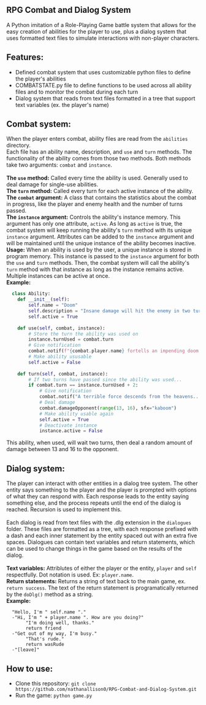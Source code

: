 ## RPG Combat and Dialog System

A Python imitation of a Role-Playing Game battle system that allows for the easy creation of abilities for the player to use, 
plus a dialog system that uses formatted text files to simulate interactions with non-player characters.

## Features:
 - Defined combat system that uses customizable python files to define the player's abilities
 - COMBATSTATE.py file to define functions to be used across all ability files and to monitor the combat during each turn
 - Dialog system that reads from text files formatted in a tree that support text variables (ex. the player's name)

## Combat system:
When the player enters combat, ability files are read from the `abilities` directory. \
Each file has an ability name, description, and `use` and `turn` methods. The functionality of the ability comes from those two methods. Both
methods take two arguments: `combat` and `instance`. \
\
**The `use` method:**
Called every time the ability is used. Generally used to deal damage for single-use abilities. \
**The `turn` method:**
Called every turn for each active instance of the ability. \
**The `combat` argument:**
A class that contains the statistics about the combat in progress, like the player and enemy health and the number of turns passed. \
**The `instance` argument:**
Controls the ability's instance memory. This argument has only one attribute, `active`. As long as `active` is true, the combat system
will keep running the ability's `turn` method with its unique `instance` argument. Attributes can be added to the `instance` argument and
will be maintained until the unique instance of the ability becomes inactive. \
**Usage:**
When an ability is used by the user, a unique instance is stored in program memory. This instance is passed to the `instance` argument for
both the `use` and `turn` methods. Then, the combat system will call the ability's `turn` method with that instance as long as the instance
remains active. Multiple instances can be active at once. \
**Example:**
```python
  class Ability:
    def __init__(self):
        self.name = "Doom"
        self.description = "Insane damage will hit the enemy in two turns!"
        self.active = True
    
    def use(self, combat, instance):
        # Store the turn the ability was used on
        instance.turnUsed = combat.turn
        # Give notification
        combat.notif(f"{combat.player.name} fortells an impending doom!")
        # Make ability ususable
        self.active = False
        
    def turn(self, combat, instance):
        # If two turns have passed since the ability was used...
        if combat.turn == instance.turnUsed + 2:
            # Give notification
            combat.notif("A terrible force descends from the heavens...")
            # Deal damage
            combat.damageOpponent(range(13, 16), sfx="kaboom")
            # Make ability usable again
            self.active = True
            # Deactivate instance
            instance.active = False
```
This ability, when used, will wait two turns, then deal a random amount of damage between 13 and 16 to the opponent.

## Dialog system:
The player can interact with other entities in a dialog tree system. The other entity says something to the player and the player
is prompted with options of what they can respond with. Each response leads to the entity saying something else, and the process repeats
until the end of the dialog is reached. Recursion is used to implement this. \
\
Each dialog is read from text files with the .dlg extension in the `dialogues` folder. These files are formatted as a tree, with each response
prefixed with a dash and each inner statement by the entity spaced out with an extra five spaces. Dialogues can contain text variables and
return statements, which can be used to change things in the game based on the results of the dialog. \
\
**Text variables:**
Attriblutes of either the player or the entity, `player` and `self` respectfully. Dot notation is used. Ex: `player.name`. \
**Return statements:**
  Returns a string of text back to the main game, ex. `return success`. The text of the return statement is programatically returned by the
  `doDlg()` method as a string. \
**Example:**
```
  "Hello, I'm " self.name "."
  -"Hi, I'm " + player.name ". How are you doing?"
       "I'm doing well, thanks."
       return friend
  -"Get out of my way, I'm busy."
       "That's rude."
       return wasRude
  -"[leave]"
```
## How to use:
- Clone this repository: `git clone https://github.com/nathanallison0/RPG-Combat-and-Dialog-System.git`
- Run the game: `python game.py`
